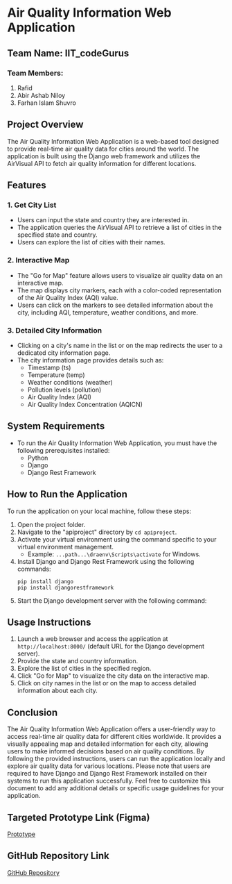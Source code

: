 # Air Quality Information Web Application

## Team Name: IIT_codeGurus
### Team Members:
1. Rafid
2. Abir Ashab Niloy
3. Farhan Islam Shuvro

## Project Overview
The Air Quality Information Web Application is a web-based tool designed to provide real-time air quality data for cities around the world. The application is built using the Django web framework and utilizes the AirVisual API to fetch air quality information for different locations.

## Features

### 1. Get City List
- Users can input the state and country they are interested in.
- The application queries the AirVisual API to retrieve a list of cities in the specified state and country.
- Users can explore the list of cities with their names.

### 2. Interactive Map
- The "Go for Map" feature allows users to visualize air quality data on an interactive map.
- The map displays city markers, each with a color-coded representation of the Air Quality Index (AQI) value.
- Users can click on the markers to see detailed information about the city, including AQI, temperature, weather conditions, and more.

### 3. Detailed City Information
- Clicking on a city's name in the list or on the map redirects the user to a dedicated city information page.
- The city information page provides details such as:
  - Timestamp (ts)
  - Temperature (temp)
  - Weather conditions (weather)
  - Pollution levels (pollution)
  - Air Quality Index (AQI)
  - Air Quality Index Concentration (AQICN)

## System Requirements
- To run the Air Quality Information Web Application, you must have the following prerequisites installed:
  - Python
  - Django
  - Django Rest Framework

## How to Run the Application
To run the application on your local machine, follow these steps:

1. Open the project folder.
2. Navigate to the "apiproject" directory by `cd apiproject`.
3. Activate your virtual environment using the command specific to your virtual environment management.
   - Example: `...path...\draenv\Scripts\activate` for Windows.
4. Install Django and Django Rest Framework using the following commands:
    ```
    pip install django
    pip install djangorestframework
    ```
5. Start the Django development server with the following command:

## Usage Instructions
1. Launch a web browser and access the application at `http://localhost:8000/` (default URL for the Django development server).
2. Provide the state and country information.
3. Explore the list of cities in the specified region.
4. Click "Go for Map" to visualize the city data on the interactive map.
5. Click on city names in the list or on the map to access detailed information about each city.

## Conclusion
The Air Quality Information Web Application offers a user-friendly way to access real-time air quality data for different cities worldwide. It provides a visually appealing map and detailed information for each city, allowing users to make informed decisions based on air quality conditions. By following the provided instructions, users can run the application locally and explore air quality data for various locations. Please note that users are required to have Django and Django Rest Framework installed on their systems to run this application successfully. Feel free to customize this document to add any additional details or specific usage guidelines for your application.

## Targeted Prototype Link (Figma)
[Prototype](https://www.figma.com/proto/wC7zZfKiTu36lWqWHIme7x/IIT_codeGurus?type=design&node-id=57-1278&t=kaJ5xuVvXXYZ4dek-1&scaling=scale-down&page-id=0%3A1&starting-point-node-id=57%3A1278&mode=design)

## GitHub Repository Link
[GitHub Repository](https://github.com/Rafid13iit/IIT_Hackathon-ITverse23)

